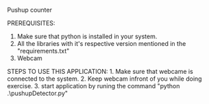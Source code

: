 Pushup counter

PREREQUISITES: 
1. Make sure that python is installed in your system.
2. All the libraries with it's respective version mentioned in the "requirements.txt"
3. Webcam

STEPS TO USE THIS APPLICATION: 
    1. Make sure that webcame is connected to the system.
    2. Keep webcam infront of you while doing exercise.
    3. start application by runing the command "python .\pushupDetector.py" 